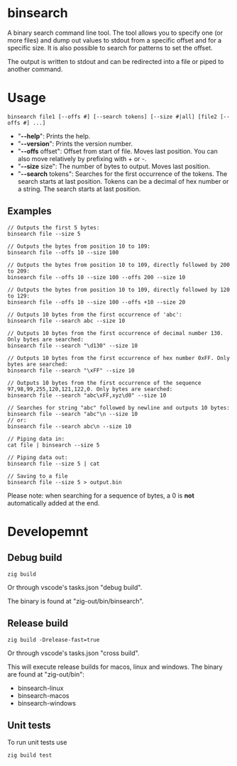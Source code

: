 # binsearch

A binary search command line tool.
The tool allows you to specify one (or more files) and dump out values to stdout from a specific offset and for a specific size.
It is also possible to search for patterns to set the offset.

The output is written to stdout and can be redirected into a file or piped to another command.



# Usage

~~~
binsearch file1 [--offs #] [--search tokens] [--size #|all] [file2 [--offs #] ...]
~~~


- "**--help**": Prints the help.
- "**--version**": Prints the version number.
- "**--offs** offset": Offset from start of file. Moves last position. You can also move relatively by prefixing with + or -.
- "**--size** size": The number of bytes to output. Moves last position.
- "**--search** tokens": Searches for the first occurrence of the tokens. The search starts at last position. Tokens can be a decimal of hex number or a string. The search starts at last position.

## Examples

~~~
// Outputs the first 5 bytes:
binsearch file --size 5

// Outputs the bytes from position 10 to 109:
binsearch file --offs 10 --size 100

// Outputs the bytes from position 10 to 109, directly followed by 200 to 209:
binsearch file --offs 10 --size 100 --offs 200 --size 10

// Outputs the bytes from position 10 to 109, directly followed by 120 to 129:
binsearch file --offs 10 --size 100 --offs +10 --size 20

// Outputs 10 bytes from the first occurrence of 'abc':
binsearch file --search abc --size 10

// Outputs 10 bytes from the first occurrence of decimal number 130. Only bytes are searched:
binsearch file --search "\d130" --size 10

// Outputs 10 bytes from the first occurrence of hex number 0xFF. Only bytes are searched:
binsearch file --search "\xFF" --size 10

// Outputs 10 bytes from the first occurrence of the sequence 97,98,99,255,120,121,122,0. Only bytes are searched:
binsearch file --search "abc\xFF,xyz\d0" --size 10

// Searches for string "abc" followed by newline and outputs 10 bytes:
binsearch file --search "abc"\n --size 10
// or:
binsearch file --search abc\n --size 10

// Piping data in:
cat file | binsearch --size 5

// Piping data out:
binsearch file --size 5 | cat

// Saving to a file
binsearch file --size 5 > output.bin
~~~

Please note: when searching for a sequence of bytes, a 0 is **not** automatically added at the end.



# Developemnt

## Debug build

~~~
zig build
~~~

Or through vscode's tasks.json "debug build".

The binary is found at "zig-out/bin/binsearch".


## Release build

~~~
zig build -Drelease-fast=true
~~~

Or through vscode's tasks.json "cross build".

This will execute release builds for macos, linux and windows.
The binary are found at "zig-out/bin":
- binsearch-linux
- binsearch-macos
- binsearch-windows


## Unit tests

To run unit tests use
~~~
zig build test
~~~



